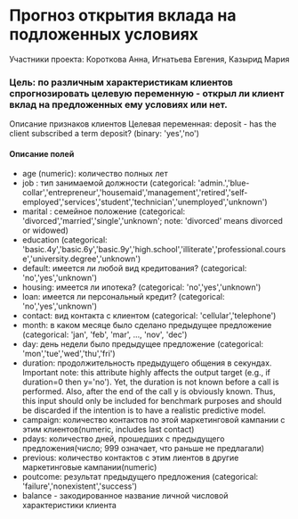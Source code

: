 # Прогноз открытия вклада на подложенных условиях
Участники проекта: Короткова Анна, Игнатьева Евгения, Казырид Мария


### Цель: по различным характеристикам клиентов спрогнозировать целевую переменную - открыл ли клиент вклад на предложенных ему условиях или нет.

Описание признаков клиентов
Целевая переменная: deposit - has the client subscribed a term deposit? (binary: 'yes','no')

#### Описание полей

* age (numeric): количество полных лет
* job : тип занимаемой должности (categorical: 'admin.','blue-collar','entrepreneur','housemaid','management','retired','self-employed','services','student','technician','unemployed','unknown')
* marital : семейное положение (categorical: 'divorced','married','single','unknown'; note: 'divorced' means divorced or widowed)
* education (categorical: 'basic.4y','basic.6y','basic.9y','high.school','illiterate','professional.course','university.degree','unknown')
* default: имеется ли любой вид кредитования? (categorical: 'no','yes','unknown')
* housing: имеется ли ипотека? (categorical: 'no','yes','unknown')
* loan: имеется ли персональный кредит? (categorical: 'no','yes','unknown')
* contact: вид контакта с клиентом (categorical: 'cellular','telephone')
* month: в каком месяце было сделано предыдущее предложение (categorical: 'jan', 'feb', 'mar', ..., 'nov', 'dec')
* day: день недели было предыдущее предложение (categorical: 'mon','tue','wed','thu','fri')
* duration: продолжительность предыдущего общения в секундах. Important note: this attribute highly affects the output target (e.g., if duration=0 then y='no'). Yet, the duration is not known before a call is performed. Also, after the end of the call y is obviously known. Thus, this input should only be included for benchmark purposes and should be discarded if the intention is to have a realistic predictive model.
* campaign: количество контактов по этой маркетинговой кампании с этим клиентов(numeric, includes last contact)
* pdays: количество дней, прошедших с предыдущего предложения(число; 999 означает, что раньше не предлагали)
* previous: количество контактов с этим лиентов в другие маркетинговые кампании(numeric)
* poutcome: результат предыдущего предложения (categorical: 'failure','nonexistent','success')
* balance - закодированное название личной числовой характеристики клиента

